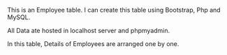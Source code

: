 This is an Employee table.
I can create this table using Bootstrap, Php and MySQL.

All Data ate hosted in localhost server and phpmyadmin.

In this table, Details of Employees are arranged one by one. 
